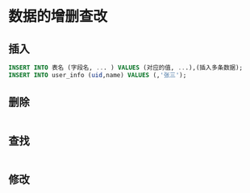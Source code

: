 # 数据的增删查改

## 插入
```sql
INSERT INTO 表名 (字段名, ... ) VALUES (对应的值, ...),(插入多条数据);
INSERT INTO user_info (uid,name) VALUES (,'张三');

```

## 删除
```sql

```

## 查找
```sql

```

## 修改
```sql

```